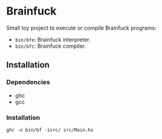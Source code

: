 # Brainfuck

Small toy project to execute or compile Brainfuck programs:

* `bin/bfe`: Brainfuck interpreter.
* `bin/bfc`: Brainfuck compiler.

## Installation

### Dependencies

* ghc
* gcc

### Installation

```
ghc -o bin/bf -isrc/ src/Main.hs
```
